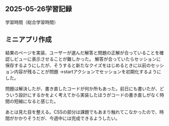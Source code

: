 ## 2025-05-26学習記録
学習時間（総合学習時間）

## ミニアプリ作成
結果のページを実装、ユーザーが選んだ解答と問題の正解が合っていることを確認しビューに表示させることが難しかった。
解答が合っていたらセッションに保存するようにしたが、そうすると新たなクイズをはじめるときに以前のセッション内容が残ることが問題
→startアクションでセッションを初期化するようにした。

問題は解決したが、書き直したコードが何か所もあった。前日にも書いたが、どういう設計にするかをよく考えてから実装したほうがコードの書き直しがなく時間の短縮になると感じた。

あとは見た目を整える。CSSの部分は課題でもあまり触れてこなかったので、時間がかかりそうだが、今週中には完成できるようしたい。